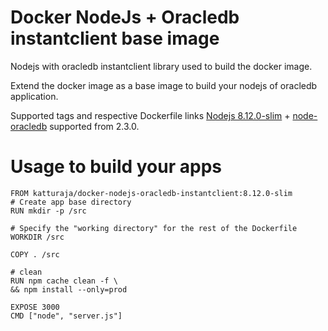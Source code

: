# Docker NodeJs + Oracledb instantclient base image

Nodejs with oracledb instantclient library used to build the docker image.

Extend the docker image as a base image to build your nodejs of oracledb application.

Supported tags and respective Dockerfile links
[Nodejs 8.12.0-slim](https://hub.docker.com/_/node/ "Docker nodejs") + [node-oracledb](https://github.com/oracle/node-oracledb "Oracle Node JS Client") supported from 2.3.0.

# Usage to build your apps

```
FROM katturaja/docker-nodejs-oracledb-instantclient:8.12.0-slim
# Create app base directory
RUN mkdir -p /src

# Specify the "working directory" for the rest of the Dockerfile
WORKDIR /src

COPY . /src

# clean
RUN npm cache clean -f \
&& npm install --only=prod

EXPOSE 3000
CMD ["node", "server.js"]
```
